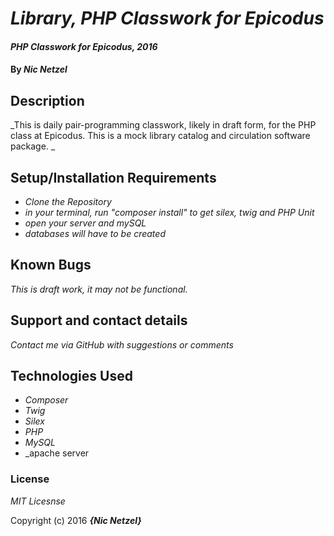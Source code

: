 # _Library, PHP Classwork for Epicodus_

#### _PHP Classwork for Epicodus, 2016_

#### By _**Nic Netzel**_

## Description

_This is daily pair-programming classwork, likely in draft form, for the PHP class at Epicodus. This is a mock library catalog and circulation software package. _

## Setup/Installation Requirements

* _Clone the Repository_
* _in your terminal, run  "composer install"   to get silex, twig and PHP Unit_
* _open your server and mySQL_
* _databases will have to be created_

## Known Bugs

_This is draft work, it may not be functional._

## Support and contact details

_Contact me via GitHub with suggestions or comments_

## Technologies Used

* _Composer_
* _Twig_
* _Silex_
* _PHP_
* _MySQL_
* _apache server

### License

*MIT Licesnse*

Copyright (c) 2016 **_{Nic Netzel}_**
